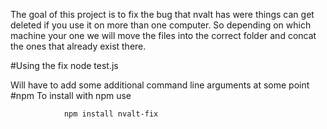 The goal of this project is to fix the bug that nvalt has were things can get deleted if you use it on more than one computer.
So depending on which machine your one we will move the files into the correct folder and concat the ones that already exist there.


#Using the fix
node test.js 

Will have to add some additional command line arguments at some point
#npm
To install with npm use

				npm install nvalt-fix

